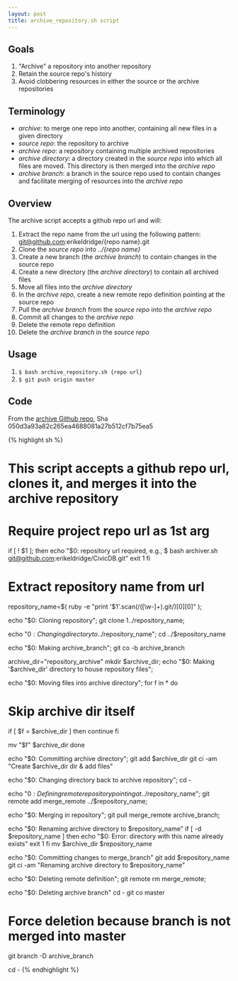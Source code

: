 ```yaml
---
layout: post
title: archive_repository.sh script
---
```


## Goals

1. "Archive" a repository into another repository
2. Retain the source repo's history
3. Avoid clobbering resources in either the source or the archive repositories

## Terminology

* *archive*: to merge one repo into another, containing all new files in a given directory
* *source repo*: the repository to archive
* *archive repo*: a repository containing multiple archived repositories
* *archive directory*: a directory created in the _source repo_ into which all files are moved. This directory is then merged into the _archive repo_
* *archive branch*: a branch in the source repo used to contain changes and facilitate merging of resources into the _archive repo_

## Overview

The archive script accepts a github repo url and will:

1. Extract the repo name from the url using the following pattern: git@github.com:erikeldridge/{repo name}.git
1. Clone the _source repo_ into _../{repo name}_
1. Create a new branch (the _archive branch_) to contain changes in the source repo
1. Create a new directory (the _archive directory_) to contain all archived files
1. Move all files into the _archive directory_
1. In the _archive repo_, create a new remote repo definition pointing at the source repo
1. Pull the _archive branch_ from the _source repo_ into the _archive repo_
1. Commit all changes to the _archive repo_
1. Delete the remote repo definition
1. Delete the _archive branch_ in the _source repo_

## Usage

1. `$ bash archive_repository.sh {repo url}`
1. `$ git push origin master`

## Code

From the [archive Github repo](https://github.com/erikeldridge/archive/), Sha 050d3a93a82c265ea4688081a27b512cf7b75ea5

{% highlight sh %}
# This script accepts a github repo url, clones it, and merges it into the archive repository

# Require project repo url as 1st arg
if [ ! $1 ]; then
  echo "$0: repository url required, e.g., $ bash archiver.sh git@github.com:erikeldridge/CivicDB.git"
  exit 1
fi

# Extract repository name from url
repository_name=$( ruby -e "print '$1'.scan(/([\w-]+)\.git/)[0][0]" );

echo "$0: Cloning repository";
git clone $1 ../$repository_name;

echo "$0: Changing directory to ../$repository_name";
cd ../$repository_name

echo "$0: Making archive_branch";
git co -b archive_branch

archive_dir="repository_archive"
mkdir $archive_dir;
echo "$0: Making '$archive_dir' directory to house repository files";

echo "$0: Moving files into archive directory";
for f in *
do

  # Skip archive dir itself
  if [ $f = $archive_dir ]
  then
    continue
  fi

  mv "$f" $archive_dir
done

echo "$0: Committing archive directory";
git add $archive_dir
git ci -am "Create $archive_dir dir & add files"

echo "$0: Changing directory back to archive repository";
cd -

echo "$0: Defining remote repository pointing at ../$repository_name";
git remote add merge_remote ../$repository_name;

echo "$0: Merging in repository";
git pull merge_remote archive_branch;

echo "$0: Renaming archive directory to $repository_name"
if [ -d $repository_name ]
  then
  echo "$0: Error: directory with this name already exists"
  exit 1
fi
mv $archive_dir $repository_name

echo "$0: Committing changes to merge_branch"
git add $repository_name
git ci -am "Renaming archive directory to $repository_name"

echo "$0: Deleting remote definition";
git remote rm merge_remote;

echo "$0: Deleting archive branch"
cd -
git co master

# Force deletion because branch is not merged into master
git branch -D archive_branch

cd -
{% endhighlight %}

